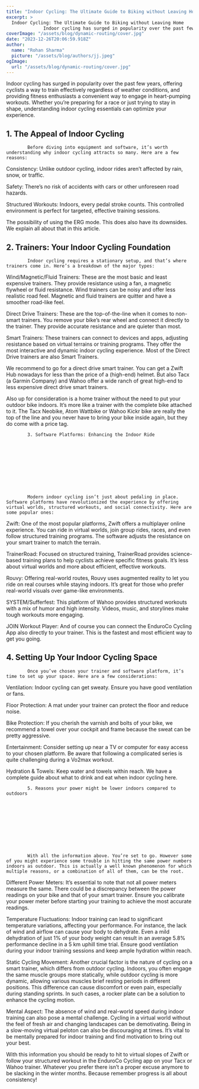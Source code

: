 ```yaml
---
title: "Indoor Cycling: The Ultimate Guide to Biking without Leaving Home"
excerpt: >
  Indoor Cycling: The Ultimate Guide to Biking without Leaving Home
              Indoor cycling has surged in popularity over the past few years, offering cyclists a way to train effectively regardless o
coverImage: "/assets/blog/dynamic-routing/cover.jpg"
date: "2023-12-26T20:06:59.918Z"
author:
  name: "Rohan Sharma"
  picture: "/assets/blog/authors/jj.jpeg"
ogImage:
  url: "/assets/blog/dynamic-routing/cover.jpg"
---
```


Indoor cycling has surged in popularity over the past few years, offering cyclists a way to train effectively regardless of weather conditions, and providing fitness enthusiasts a convenient way to engage in heart-pumping workouts. Whether you’re preparing for a race or just trying to stay in shape, understanding indoor cycling essentials can optimize your experience.



## 1. The Appeal of Indoor Cycling



		

	



	

			Before diving into equipment and software, it’s worth understanding why indoor cycling attracts so many. Here are a few reasons:



Consistency: Unlike outdoor cycling, indoor rides aren’t affected by rain, snow, or traffic.

Safety: There’s no risk of accidents with cars or other unforeseen road hazards.

Structured Workouts: Indoors, every pedal stroke counts. This controlled environment is perfect for targeted, effective training sessions.

The possibility of using the ERG mode. This does also have its downsides. We explain all about that in this article.





		



		

		

			

		



## 2. Trainers: Your Indoor Cycling Foundation



		

	



	

			Indoor cycling requires a stationary setup, and that’s where trainers come in. Here’s a breakdown of the major types:



Wind/Magnetic/Fluid Trainers: These are the most basic and least expensive trainers. They provide resistance using a fan, a magnetic flywheel or fluid resistance. Wind trainers can be noisy and offer less realistic road feel. Magnetic and fluid trainers are quitter and have a smoother road-like feel.

Direct Drive Trainers: These are the top-of-the-line when it comes to non-smart trainers. You remove your bike’s rear wheel and connect it directly to the trainer. They provide accurate resistance and are quieter than most.

Smart Trainers: These trainers can connect to devices and apps, adjusting resistance based on virtual terrains or training programs. They offer the most interactive and dynamic indoor cycling experience. Most of the Direct Drive trainers are also Smart Trainers.



We recommend to go for a direct drive smart trainer. You can get a Zwift Hub nowadays for less than the price of a (high-end) helmet. But also Tacx (a Garmin Company) and Wahoo offer a wide ranch of great high-end to less expensive direct drive smart trainers.

Also up for consideration is a home trainer without the need to put your outdoor bike indoors. It’s more like a trainer with the complete bike attached to it. The Tacx Neobike, Atom Wattbike or Wahoo Kickr bike are really the top of the line and you never have to bring your bike inside again, but they do come with a price tag.



		



	

		

			3. Software Platforms: Enhancing the Indoor Ride



		

	



	

			Modern indoor cycling isn’t just about pedaling in place. Software platforms have revolutionized the experience by offering virtual worlds, structured workouts, and social connectivity. Here are some popular ones:



Zwift: One of the most popular platforms, Zwift offers a multiplayer online experience. You can ride in virtual worlds, join group rides, races, and even follow structured training programs. The software adjusts the resistance on your smart trainer to match the terrain.

TrainerRoad: Focused on structured training, TrainerRoad provides science-based training plans to help cyclists achieve specific fitness goals. It’s less about virtual worlds and more about efficient, effective workouts.

Rouvy: Offering real-world routes, Rouvy uses augmented reality to let you ride on real courses while staying indoors. It’s great for those who prefer real-world visuals over game-like environments.

SYSTEM/Sufferfest: This platform of Wahoo provides structured workouts with a mix of humor and high intensity. Videos, music, and storylines make tough workouts more engaging.

JOIN Workout Player: And of course you can connect the EnduroCo Cycling App also directly to your trainer. This is the fastest and most efficient way to get you going.





		



		

		

			

		



## 4. Setting Up Your Indoor Cycling Space



		

	



	

			Once you’ve chosen your trainer and software platform, it’s time to set up your space. Here are a few considerations:



Ventilation: Indoor cycling can get sweaty. Ensure you have good ventilation or fans.

Floor Protection: A mat under your trainer can protect the floor and reduce noise.

Bike Protection: If you cherish the varnish and bolts of your bike, we recommend a towel over your cockpit and frame because the sweat can be pretty aggressive.

Entertainment: Consider setting up near a TV or computer for easy access to your chosen platform. Be aware that following a complicated series is quite challenging during a Vo2max workout.

Hydration & Towels: Keep water and towels within reach. We have a complete guide about what to drink and eat when indoor cycling here.





		



	

		

			5. Reasons your power might be lower indoors compared to outdoors



		

	



	

			With all the information above. You’re set to go. However some of you might experience some trouble in hitting the same power numbers indoors as outdoor. This is actually a well known phenomenon for which multiple reasons, or a combination of all of them, can be the root.



Different Power Meters: It’s essential to note that not all power meters measure the same. There could be a discrepancy between the power readings on your bike and that of your smart trainer. Ensure you calibrate your power meter before starting your training to achieve the most accurate readings.

Temperature Fluctuations: Indoor training can lead to significant temperature variations, affecting your performance. For instance, the lack of wind and airflow can cause your body to dehydrate. Even a mild dehydration of just 1% of your body weight can result in an average 5.8% performance decline in a 5 km uphill time trial. Ensure good ventilation during your indoor training sessions and keep ample hydration within reach.

Static Cycling Movement: Another crucial factor is the nature of cycling on a smart trainer, which differs from outdoor cycling. Indoors, you often engage the same muscle groups more statically, while outdoor cycling is more dynamic, allowing various muscles brief resting periods in different positions. This difference can cause discomfort or even pain, especially during standing sprints. In such cases, a rocker plate can be a solution to enhance the cycling motion.

Mental Aspect: The absence of wind and real-world speed during indoor training can also pose a mental challenge. Cycling in a virtual world without the feel of fresh air and changing landscapes can be demotivating. Being in a slow-moving virtual peloton can also be discouraging at times. It’s vital to be mentally prepared for indoor training and find motivation to bring out your best.



With this information you should be ready to hit to virtual slopes of Zwift or follow your structured workout in the EnduroCo Cycling app on your Tacx or Wahoo trainer. Whatever you prefer there isn’t a proper excuse anymore to be slacking in the winter months. Because remember progress is all about consistency!